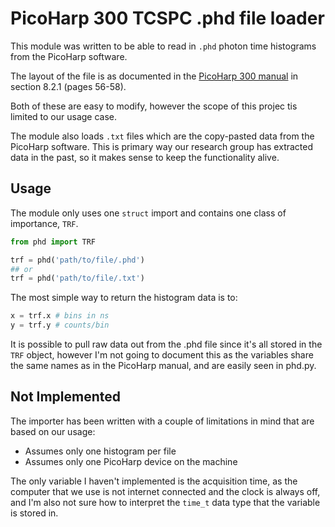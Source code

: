 # PicoHarp 300 TCSPC .phd file loader

This module was written to be able to read in `.phd` photon time histograms from the PicoHarp software.

The layout of the file is as documented in the [PicoHarp 300 manual](http://ridl.cfd.rit.edu/products/manuals/PicoQuant/PicoHarp%20300%20v2.3/manual/Manual.pdf) in section 8.2.1 (pages 56-58).

Both of these are easy to modify, however the scope of this projec tis limited to our usage case.

The module also loads `.txt` files which are the copy-pasted data from the PicoHarp software. This is primary way our research group has extracted data in the past, so it makes sense to keep the functionality alive.

## Usage

The module only uses one `struct` import and contains one class of importance, `TRF`.

```python
from phd import TRF

trf = phd('path/to/file/.phd')
## or
trf = phd('path/to/file/.txt')
```

The most simple way to return the histogram data is to:

```python
x = trf.x # bins in ns
y = trf.y # counts/bin
```

It is possible to pull raw data out from the .phd file since it's all stored in the `TRF` object, however I'm not going to document this as the variables share the same names as in the PicoHarp manual, and are easily seen in phd.py.

## Not Implemented

The importer has been written with a couple of limitations in mind that are based on our usage:

* Assumes only one histogram per file
* Assumes only one PicoHarp device on the machine

The only variable I haven't implemented is the acquisition time, as the computer that we use is not internet connected and the clock is always off, and I'm also not sure how to interpret the `time_t` data type that the variable is stored in.

